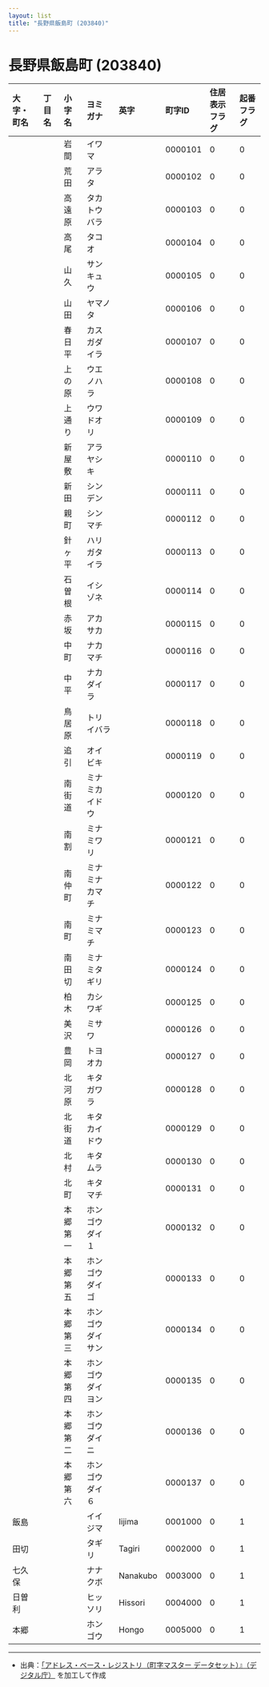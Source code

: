 ```yaml
---
layout: list
title: "長野県飯島町 (203840)"
---
```


# 長野県飯島町 (203840)

| 大字・町名 | 丁目名 | 小字名 | ヨミガナ | 英字 | 町字ID | 住居表示フラグ | 起番フラグ |
|:---|:---|:---|:---|:---|:---|:---|:---|
|  |  | 岩間 | イワマ |  | 0000101 | 0 | 0 |
|  |  | 荒田 | アラタ |  | 0000102 | 0 | 0 |
|  |  | 高遠原 | タカトウバラ |  | 0000103 | 0 | 0 |
|  |  | 高尾 | タコオ |  | 0000104 | 0 | 0 |
|  |  | 山久 | サンキュウ |  | 0000105 | 0 | 0 |
|  |  | 山田 | ヤマノタ |  | 0000106 | 0 | 0 |
|  |  | 春日平 | カスガダイラ |  | 0000107 | 0 | 0 |
|  |  | 上の原 | ウエノハラ |  | 0000108 | 0 | 0 |
|  |  | 上通り | ウワドオリ |  | 0000109 | 0 | 0 |
|  |  | 新屋敷 | アラヤシキ |  | 0000110 | 0 | 0 |
|  |  | 新田 | シンデン |  | 0000111 | 0 | 0 |
|  |  | 親町 | シンマチ |  | 0000112 | 0 | 0 |
|  |  | 針ヶ平 | ハリガタイラ |  | 0000113 | 0 | 0 |
|  |  | 石曽根 | イシゾネ |  | 0000114 | 0 | 0 |
|  |  | 赤坂 | アカサカ |  | 0000115 | 0 | 0 |
|  |  | 中町 | ナカマチ |  | 0000116 | 0 | 0 |
|  |  | 中平 | ナカダイラ |  | 0000117 | 0 | 0 |
|  |  | 鳥居原 | トリイバラ |  | 0000118 | 0 | 0 |
|  |  | 追引 | オイビキ |  | 0000119 | 0 | 0 |
|  |  | 南街道 | ミナミカイドウ |  | 0000120 | 0 | 0 |
|  |  | 南割 | ミナミワリ |  | 0000121 | 0 | 0 |
|  |  | 南仲町 | ミナミナカマチ |  | 0000122 | 0 | 0 |
|  |  | 南町 | ミナミマチ |  | 0000123 | 0 | 0 |
|  |  | 南田切 | ミナミタギリ |  | 0000124 | 0 | 0 |
|  |  | 柏木 | カシワギ |  | 0000125 | 0 | 0 |
|  |  | 美沢 | ミサワ |  | 0000126 | 0 | 0 |
|  |  | 豊岡 | トヨオカ |  | 0000127 | 0 | 0 |
|  |  | 北河原 | キタガワラ |  | 0000128 | 0 | 0 |
|  |  | 北街道 | キタカイドウ |  | 0000129 | 0 | 0 |
|  |  | 北村 | キタムラ |  | 0000130 | 0 | 0 |
|  |  | 北町 | キタマチ |  | 0000131 | 0 | 0 |
|  |  | 本郷第一 | ホンゴウダイ１ |  | 0000132 | 0 | 0 |
|  |  | 本郷第五 | ホンゴウダイゴ |  | 0000133 | 0 | 0 |
|  |  | 本郷第三 | ホンゴウダイサン |  | 0000134 | 0 | 0 |
|  |  | 本郷第四 | ホンゴウダイヨン |  | 0000135 | 0 | 0 |
|  |  | 本郷第二 | ホンゴウダイニ |  | 0000136 | 0 | 0 |
|  |  | 本郷第六 | ホンゴウダイ６ |  | 0000137 | 0 | 0 |
| 飯島 |  |  | イイジマ | Iijima | 0001000 | 0 | 1 |
| 田切 |  |  | タギリ | Tagiri | 0002000 | 0 | 1 |
| 七久保 |  |  | ナナクボ | Nanakubo | 0003000 | 0 | 1 |
| 日曽利 |  |  | ヒッソリ | Hissori | 0004000 | 0 | 1 |
| 本郷 |  |  | ホンゴウ | Hongo | 0005000 | 0 | 1 |

---

- 出典：[「アドレス・ベース・レジストリ（町字マスター データセット）』（デジタル庁）](https://www.digital.go.jp/policies/base_registry_address/) を加工して作成